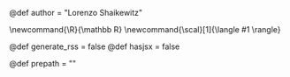 @def author = "Lorenzo Shaikewitz"

\newcommand{\R}{\mathbb R}
\newcommand{\scal}[1]{\langle #1 \rangle}

@def generate_rss = false
@def hasjsx = false

@def prepath = ""
